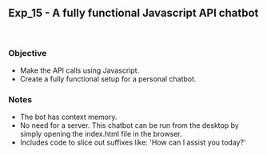 ## Exp_15 - A fully functional Javascript API chatbot
<br>

### Objective

- Make the API calls using Javascript.
- Create a fully functional setup for a personal chatbot.


### Notes
- The bot has context memory.
- No need for a server. This chatbot can be run from the desktop by simply opening the index.html file in the browser.
- Includes code to slice out suffixes like: 'How can I assist you today?'
